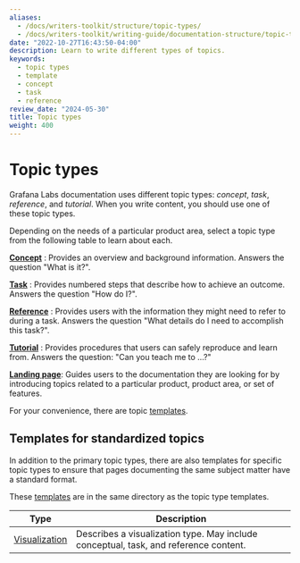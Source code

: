 ```yaml
---
aliases:
  - /docs/writers-toolkit/structure/topic-types/
  - /docs/writers-toolkit/writing-guide/documentation-structure/topic-types/
date: "2022-10-27T16:43:50-04:00"
description: Learn to write different types of topics.
keywords:
  - topic types
  - template
  - concept
  - task
  - reference
review_date: "2024-05-30"
title: Topic types
weight: 400
---
```


# Topic types

Grafana Labs documentation uses different topic types: _concept_, _task_, _reference_, and _tutorial_.
When you write content, you should use one of these topic types.

Depending on the needs of a particular product area, select a topic type from the following table to learn about each.

<!-- vale Grafana.GoogleFirstPerson = NO -->

**[Concept](https://grafana.com/docs/writers-toolkit/structure/topic-types/concept/)**
: Provides an overview and background information. Answers the question "What is it?".

**[Task](https://grafana.com/docs/writers-toolkit/structure/topic-types/task/)**
: Provides numbered steps that describe how to achieve an outcome. Answers the question "How do I?".

**[Reference](https://grafana.com/docs/writers-toolkit/structure/topic-types/reference/)**
: Provides users with the information they might need to refer to during a task. Answers the question "What details do I need to accomplish this task?".

**[Tutorial](https://grafana.com/docs/writers-toolkit/structure/topic-types/tutorial/)**
: Provides procedures that users can safely reproduce and learn from. Answers the question: "Can you teach me to …?"

**[Landing page](https://grafana.com/docs/writers-toolkit/structure/topic-types/landing-page/)**: Guides users to the documentation they are looking for by introducing topics related to a particular product, product area, or set of features.

<!-- vale Grafana.GoogleFirstPerson = YES -->

For your convenience, there are topic [templates](https://github.com/grafana/writers-toolkit/tree/main/docs/static/templates).

## Templates for standardized topics

In addition to the primary topic types, there are also templates for specific topic types to ensure that pages documenting the same subject matter have a standard format.

These [templates](https://github.com/grafana/writers-toolkit/tree/main/docs/static/templates) are in the same directory as the topic type templates.

| Type                                                                                           | Description                                                                          |
| ---------------------------------------------------------------------------------------------- | ------------------------------------------------------------------------------------ |
| [Visualization](https://grafana.com/docs/writers-toolkit/structure/topic-types/visualization/) | Describes a visualization type. May include conceptual, task, and reference content. |
